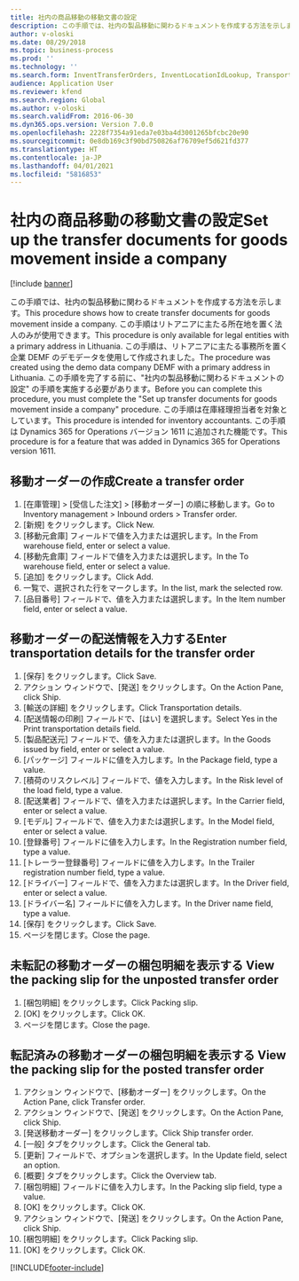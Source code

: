 ```yaml
---
title: 社内の商品移動の移動文書の設定
description: この手順では、社内の製品移動に関わるドキュメントを作成する方法を示します。
author: v-oloski
ms.date: 08/29/2018
ms.topic: business-process
ms.prod: ''
ms.technology: ''
ms.search.form: InventTransferOrders, InventLocationIdLookup, TransportationDocument, HcmWorkerLookUp, SrsReportViewerForm, InventTransferParmShip
audience: Application User
ms.reviewer: kfend
ms.search.region: Global
ms.author: v-oloski
ms.search.validFrom: 2016-06-30
ms.dyn365.ops.version: Version 7.0.0
ms.openlocfilehash: 2228f7354a91eda7e03ba4d3001265bfcbc20e90
ms.sourcegitcommit: 0e8db169c3f90bd750826af76709ef5d621fd377
ms.translationtype: HT
ms.contentlocale: ja-JP
ms.lasthandoff: 04/01/2021
ms.locfileid: "5816853"
---
```

# <a name="set-up-the-transfer-documents-for-goods-movement-inside-a-company"></a><span data-ttu-id="86ddd-103">社内の商品移動の移動文書の設定</span><span class="sxs-lookup"><span data-stu-id="86ddd-103">Set up the transfer documents for goods movement inside a company</span></span>

[!include [banner](../../includes/banner.md)]

<span data-ttu-id="86ddd-104">この手順では、社内の製品移動に関わるドキュメントを作成する方法を示します。</span><span class="sxs-lookup"><span data-stu-id="86ddd-104">This procedure shows how to create transfer documents for goods movement inside a company.</span></span> <span data-ttu-id="86ddd-105">この手順はリトアニアに主たる所在地を置く法人のみが使用できます。</span><span class="sxs-lookup"><span data-stu-id="86ddd-105">This procedure is only available for legal entities with a primary address in Lithuania.</span></span> <span data-ttu-id="86ddd-106">この手順は、リトアニアに主たる事務所を置く企業 DEMF のデモデータを使用して作成されました。</span><span class="sxs-lookup"><span data-stu-id="86ddd-106">The procedure was created using the demo data company DEMF with a primary address in Lithuania.</span></span> <span data-ttu-id="86ddd-107">この手順を完了する前に、"社内の製品移動に関わるドキュメントの設定" の手順を実施する必要があります。</span><span class="sxs-lookup"><span data-stu-id="86ddd-107">Before you can complete this procedure, you must complete the "Set up transfer documents for goods movement inside a company" procedure.</span></span> <span data-ttu-id="86ddd-108">この手順は在庫経理担当者を対象としています。</span><span class="sxs-lookup"><span data-stu-id="86ddd-108">This procedure is intended for inventory accountants.</span></span> <span data-ttu-id="86ddd-109">この手順は Dynamics 365 for Operations バージョン 1611 に追加された機能です。</span><span class="sxs-lookup"><span data-stu-id="86ddd-109">This procedure is for a feature that was added in Dynamics 365 for Operations version 1611.</span></span>


## <a name="create-a-transfer-order"></a><span data-ttu-id="86ddd-110">移動オーダーの作成</span><span class="sxs-lookup"><span data-stu-id="86ddd-110">Create a transfer order</span></span>
1. <span data-ttu-id="86ddd-111">[在庫管理] > [受信した注文] > [移動オーダー] の順に移動します。</span><span class="sxs-lookup"><span data-stu-id="86ddd-111">Go to Inventory management > Inbound orders > Transfer order.</span></span>
2. <span data-ttu-id="86ddd-112">[新規] をクリックします。</span><span class="sxs-lookup"><span data-stu-id="86ddd-112">Click New.</span></span>
3. <span data-ttu-id="86ddd-113">[移動元倉庫] フィールドで値を入力または選択します。</span><span class="sxs-lookup"><span data-stu-id="86ddd-113">In the From warehouse field, enter or select a value.</span></span>
4. <span data-ttu-id="86ddd-114">[移動先倉庫] フィールドで値を入力または選択します。</span><span class="sxs-lookup"><span data-stu-id="86ddd-114">In the To warehouse field, enter or select a value.</span></span>
5. <span data-ttu-id="86ddd-115">[追加] をクリックします。</span><span class="sxs-lookup"><span data-stu-id="86ddd-115">Click Add.</span></span>
6. <span data-ttu-id="86ddd-116">一覧で、選択された行をマークします。</span><span class="sxs-lookup"><span data-stu-id="86ddd-116">In the list, mark the selected row.</span></span>
7. <span data-ttu-id="86ddd-117">[品目番号] フィールドで、値を入力または選択します。</span><span class="sxs-lookup"><span data-stu-id="86ddd-117">In the Item number field, enter or select a value.</span></span>

## <a name="enter-transportation-details-for-the-transfer-order"></a><span data-ttu-id="86ddd-118">移動オーダーの配送情報を入力する</span><span class="sxs-lookup"><span data-stu-id="86ddd-118">Enter transportation details for the transfer order</span></span>
1. <span data-ttu-id="86ddd-119">[保存] をクリックします。</span><span class="sxs-lookup"><span data-stu-id="86ddd-119">Click Save.</span></span>
2. <span data-ttu-id="86ddd-120">アクション ウィンドウで、[発送] をクリックします。</span><span class="sxs-lookup"><span data-stu-id="86ddd-120">On the Action Pane, click Ship.</span></span>
3. <span data-ttu-id="86ddd-121">[輸送の詳細] をクリックします。</span><span class="sxs-lookup"><span data-stu-id="86ddd-121">Click Transportation details.</span></span>
4. <span data-ttu-id="86ddd-122">[配送情報の印刷] フィールドで、[はい] を選択します。</span><span class="sxs-lookup"><span data-stu-id="86ddd-122">Select Yes in the Print transportation details field.</span></span>
5. <span data-ttu-id="86ddd-123">[製品配送元] フィールドで、値を入力または選択します。</span><span class="sxs-lookup"><span data-stu-id="86ddd-123">In the Goods issued by field, enter or select a value.</span></span>
6. <span data-ttu-id="86ddd-124">[パッケージ] フィールドに値を入力します。</span><span class="sxs-lookup"><span data-stu-id="86ddd-124">In the Package field, type a value.</span></span>
7. <span data-ttu-id="86ddd-125">[積荷のリスクレベル] フィールドで、値を入力します。</span><span class="sxs-lookup"><span data-stu-id="86ddd-125">In the Risk level of the load field, type a value.</span></span>
8. <span data-ttu-id="86ddd-126">[配送業者] フィールドで、値を入力または選択します。</span><span class="sxs-lookup"><span data-stu-id="86ddd-126">In the Carrier field, enter or select a value.</span></span>
9. <span data-ttu-id="86ddd-127">[モデル] フィールドで、値を入力または選択します。</span><span class="sxs-lookup"><span data-stu-id="86ddd-127">In the Model field, enter or select a value.</span></span>
10. <span data-ttu-id="86ddd-128">[登録番号] フィールドに値を入力します。</span><span class="sxs-lookup"><span data-stu-id="86ddd-128">In the Registration number field, type a value.</span></span>
11. <span data-ttu-id="86ddd-129">[トレーラー登録番号] フィールドに値を入力します。</span><span class="sxs-lookup"><span data-stu-id="86ddd-129">In the Trailer registration number field, type a value.</span></span>
12. <span data-ttu-id="86ddd-130">[ドライバー] フィールドで、値を入力または選択します。</span><span class="sxs-lookup"><span data-stu-id="86ddd-130">In the Driver field, enter or select a value.</span></span>
13. <span data-ttu-id="86ddd-131">[ドライバー名] フィールドに値を入力します。</span><span class="sxs-lookup"><span data-stu-id="86ddd-131">In the Driver name field, type a value.</span></span>
14. <span data-ttu-id="86ddd-132">[保存] をクリックします。</span><span class="sxs-lookup"><span data-stu-id="86ddd-132">Click Save.</span></span>
15. <span data-ttu-id="86ddd-133">ページを閉じます。</span><span class="sxs-lookup"><span data-stu-id="86ddd-133">Close the page.</span></span>

## <a name="view-the-packing-slip-for-the-unposted-transfer-order"></a><span data-ttu-id="86ddd-134">未転記の移動オーダーの梱包明細を表示する </span><span class="sxs-lookup"><span data-stu-id="86ddd-134">View the packing slip for the unposted transfer order</span></span>
1. <span data-ttu-id="86ddd-135">[梱包明細] をクリックします。</span><span class="sxs-lookup"><span data-stu-id="86ddd-135">Click Packing slip.</span></span>
2. <span data-ttu-id="86ddd-136">[OK] をクリックします。</span><span class="sxs-lookup"><span data-stu-id="86ddd-136">Click OK.</span></span>
3. <span data-ttu-id="86ddd-137">ページを閉じます。</span><span class="sxs-lookup"><span data-stu-id="86ddd-137">Close the page.</span></span>

## <a name="view-the-packing-slip-for-the-posted-transfer-order"></a><span data-ttu-id="86ddd-138">転記済みの移動オーダーの梱包明細を表示する </span><span class="sxs-lookup"><span data-stu-id="86ddd-138">View the packing slip for the posted transfer order</span></span>
1. <span data-ttu-id="86ddd-139">アクション ウィンドウで、[移動オーダー] をクリックします。</span><span class="sxs-lookup"><span data-stu-id="86ddd-139">On the Action Pane, click Transfer order.</span></span>
2. <span data-ttu-id="86ddd-140">アクション ウィンドウで、[発送] をクリックします。</span><span class="sxs-lookup"><span data-stu-id="86ddd-140">On the Action Pane, click Ship.</span></span>
3. <span data-ttu-id="86ddd-141">[発送移動オーダー] をクリックします。</span><span class="sxs-lookup"><span data-stu-id="86ddd-141">Click Ship transfer order.</span></span>
4. <span data-ttu-id="86ddd-142">[一般] タブをクリックします。</span><span class="sxs-lookup"><span data-stu-id="86ddd-142">Click the General tab.</span></span>
5. <span data-ttu-id="86ddd-143">[更新] フィールドで、オプションを選択します。</span><span class="sxs-lookup"><span data-stu-id="86ddd-143">In the Update field, select an option.</span></span>
6. <span data-ttu-id="86ddd-144">[概要] タブをクリックします。</span><span class="sxs-lookup"><span data-stu-id="86ddd-144">Click the Overview tab.</span></span>
7. <span data-ttu-id="86ddd-145">[梱包明細] フィールドに値を入力します。</span><span class="sxs-lookup"><span data-stu-id="86ddd-145">In the Packing slip field, type a value.</span></span>
8. <span data-ttu-id="86ddd-146">[OK] をクリックします。</span><span class="sxs-lookup"><span data-stu-id="86ddd-146">Click OK.</span></span>
9. <span data-ttu-id="86ddd-147">アクション ウィンドウで、[発送] をクリックします。</span><span class="sxs-lookup"><span data-stu-id="86ddd-147">On the Action Pane, click Ship.</span></span>
10. <span data-ttu-id="86ddd-148">[梱包明細] をクリックします。</span><span class="sxs-lookup"><span data-stu-id="86ddd-148">Click Packing slip.</span></span>
11. <span data-ttu-id="86ddd-149">[OK] をクリックします。</span><span class="sxs-lookup"><span data-stu-id="86ddd-149">Click OK.</span></span>



[!INCLUDE[footer-include](../../../includes/footer-banner.md)]